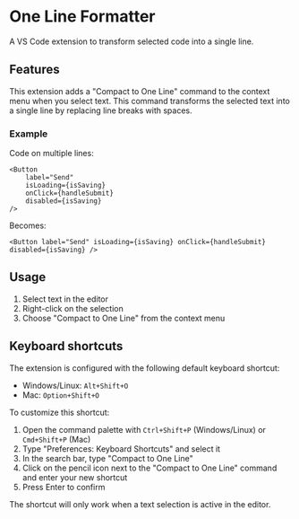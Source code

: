 # One Line Formatter

A VS Code extension to transform selected code into a single line.

## Features

This extension adds a "Compact to One Line" command to the context menu when you select text. This command transforms the selected text into a single line by replacing line breaks with spaces.

### Example

Code on multiple lines:
```
<Button 
    label="Send"
    isLoading={isSaving}
    onClick={handleSubmit} 
    disabled={isSaving} 
/>
```

Becomes:
```
<Button label="Send" isLoading={isSaving} onClick={handleSubmit} disabled={isSaving} />
```

## Usage

1. Select text in the editor
2. Right-click on the selection
3. Choose "Compact to One Line" from the context menu

## Keyboard shortcuts

The extension is configured with the following default keyboard shortcut:
- Windows/Linux: `Alt+Shift+O`
- Mac: `Option+Shift+O`

To customize this shortcut:
1. Open the command palette with `Ctrl+Shift+P` (Windows/Linux) or `Cmd+Shift+P` (Mac)
2. Type "Preferences: Keyboard Shortcuts" and select it
3. In the search bar, type "Compact to One Line"
4. Click on the pencil icon next to the "Compact to One Line" command and enter your new shortcut
5. Press Enter to confirm

The shortcut will only work when a text selection is active in the editor.
